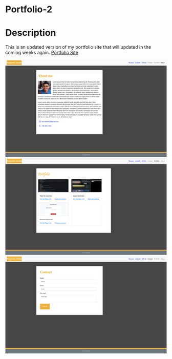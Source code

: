 # Portfolio-2

# Description
This is an updated version of my portfolio site that will updated in the coming weeks again.
[Portfolio Site](https://bennsantos20.github.io/portfolio-2/)

![Portfolio Site](assets/images/portfolio1.png)
![Portfolio Site](assets/images/portfolio2.png)
![Portfolio Site](assets/images/portfolio3.png)
